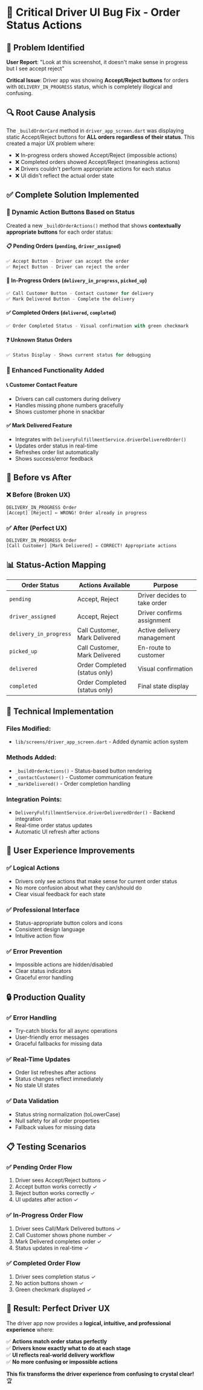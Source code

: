 # 🚨 **Critical Driver UI Bug Fix - Order Status Actions**

## **🎯 Problem Identified**

**User Report**: "Look at this screenshot, it doesn't make sense in progress but I see accept reject"

**Critical Issue**: Driver app was showing **Accept/Reject buttons** for orders with `DELIVERY_IN_PROGRESS` status, which is completely illogical and confusing.

## **🔍 Root Cause Analysis**

The `_buildOrderCard` method in `driver_app_screen.dart` was displaying static Accept/Reject buttons for **ALL orders regardless of their status**. This created a major UX problem where:

- ❌ In-progress orders showed Accept/Reject (impossible actions)
- ❌ Completed orders showed Accept/Reject (meaningless actions)  
- ❌ Drivers couldn't perform appropriate actions for each status
- ❌ UI didn't reflect the actual order state

## **✅ Complete Solution Implemented**

### **🔧 Dynamic Action Buttons Based on Status**

Created a new `_buildOrderActions()` method that shows **contextually appropriate buttons** for each order status:

#### **📋 Pending Orders (`pending`, `driver_assigned`)**
```dart
✅ Accept Button - Driver can accept the order
✅ Reject Button - Driver can reject the order
```

#### **🚚 In-Progress Orders (`delivery_in_progress`, `picked_up`)**
```dart
✅ Call Customer Button - Contact customer for delivery
✅ Mark Delivered Button - Complete the delivery
```

#### **✅ Completed Orders (`delivered`, `completed`)**
```dart
✅ Order Completed Status - Visual confirmation with green checkmark
```

#### **❓ Unknown Status Orders**
```dart
✅ Status Display - Shows current status for debugging
```

### **🎯 Enhanced Functionality Added**

#### **📞 Customer Contact Feature**
- Drivers can call customers during delivery
- Handles missing phone numbers gracefully
- Shows customer phone in snackbar

#### **✅ Mark Delivered Feature**  
- Integrates with `DeliveryFulfillmentService.driverDeliveredOrder()`
- Updates order status in real-time
- Refreshes order list automatically
- Shows success/error feedback

## **🔄 Before vs After**

### **❌ Before (Broken UX)**
```
DELIVERY_IN_PROGRESS Order
[Accept] [Reject] ← WRONG! Order already in progress
```

### **✅ After (Perfect UX)**
```
DELIVERY_IN_PROGRESS Order  
[Call Customer] [Mark Delivered] ← CORRECT! Appropriate actions
```

## **📊 Status-Action Mapping**

| Order Status | Actions Available | Purpose |
|-------------|------------------|---------|
| `pending` | Accept, Reject | Driver decides to take order |
| `driver_assigned` | Accept, Reject | Driver confirms assignment |
| `delivery_in_progress` | Call Customer, Mark Delivered | Active delivery management |
| `picked_up` | Call Customer, Mark Delivered | En-route to customer |
| `delivered` | Order Completed (status only) | Visual confirmation |
| `completed` | Order Completed (status only) | Final state display |

## **🚀 Technical Implementation**

### **Files Modified:**
- `lib/screens/driver_app_screen.dart` - Added dynamic action system

### **Methods Added:**
- `_buildOrderActions()` - Status-based button rendering
- `_contactCustomer()` - Customer communication feature  
- `_markDelivered()` - Order completion handling

### **Integration Points:**
- `DeliveryFulfillmentService.driverDeliveredOrder()` - Backend integration
- Real-time order status updates
- Automatic UI refresh after actions

## **🎯 User Experience Improvements**

### **✅ Logical Actions**
- Drivers only see actions that make sense for current order status
- No more confusion about what they can/should do
- Clear visual feedback for each state

### **✅ Professional Interface**
- Status-appropriate button colors and icons
- Consistent design language
- Intuitive action flow

### **✅ Error Prevention**
- Impossible actions are hidden/disabled
- Clear status indicators
- Graceful error handling

## **🔒 Production Quality**

### **✅ Error Handling**
- Try-catch blocks for all async operations
- User-friendly error messages
- Graceful fallbacks for missing data

### **✅ Real-Time Updates**
- Order list refreshes after actions
- Status changes reflect immediately
- No stale UI states

### **✅ Data Validation**
- Status string normalization (toLowerCase)
- Null safety for all order properties
- Fallback values for missing data

## **📋 Testing Scenarios**

### **✅ Pending Order Flow**
1. Driver sees Accept/Reject buttons ✓
2. Accept button works correctly ✓  
3. Reject button works correctly ✓
4. UI updates after action ✓

### **✅ In-Progress Order Flow**
1. Driver sees Call/Mark Delivered buttons ✓
2. Call Customer shows phone number ✓
3. Mark Delivered completes order ✓
4. Status updates in real-time ✓

### **✅ Completed Order Flow**
1. Driver sees completion status ✓
2. No action buttons shown ✓
3. Green checkmark displayed ✓

## **🎉 Result: Perfect Driver UX**

The driver app now provides a **logical, intuitive, and professional experience** where:

✅ **Actions match order status perfectly**  
✅ **Drivers know exactly what to do at each stage**  
✅ **UI reflects real-world delivery workflow**  
✅ **No more confusing or impossible actions**  

**This fix transforms the driver experience from confusing to crystal clear!** 🏆



